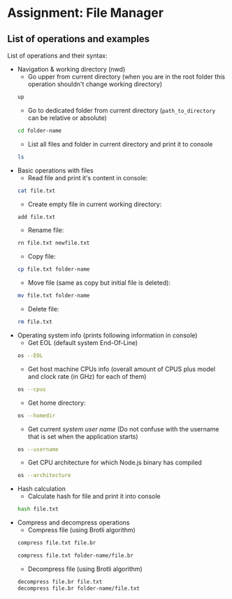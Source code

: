 # Assignment: File Manager

## List of operations and examples

List of operations and their syntax:
- Navigation & working directory (nwd)
    - Go upper from current directory (when you are in the root folder this operation shouldn't change working directory)
    ```bash
    up
    ```
    - Go to dedicated folder from current directory (`path_to_directory` can be relative or absolute)
    ```bash
    cd folder-name
    ```
    - List all files and folder in current directory and print it to console
    ```bash
    ls
    ```
- Basic operations with files
    - Read file and print it's content in console:
    ```bash
    cat file.txt
    ```
    - Create empty file in current working directory:
    ```bash
    add file.txt
    ```
    - Rename file:
    ```bash
    rn file.txt newfile.txt
    ```
    - Copy file:
    ```bash
    cp file.txt folder-name
    ```
    - Move file (same as copy but initial file is deleted):
    ```bash
    mv file.txt folder-name
    ```
    - Delete file:
    ```bash
    rm file.txt
    ```
- Operating system info (prints following information in console)
    - Get EOL (default system End-Of-Line)
    ```bash
    os --EOL
    ```
    - Get host machine CPUs info (overall amount of CPUS plus model and clock rate (in GHz) for each of them)
    ```bash
    os --cpus
    ```
    - Get home directory:
    ```bash
    os --homedir
    ```
    - Get current *system user name* (Do not confuse with the username that is set when the application starts)
    ```bash
    os --username
    ```
    - Get CPU architecture for which Node.js binary has compiled
    ```bash
    os --architecture
    ```
- Hash calculation
    - Calculate hash for file and print it into console
    ```bash
    hash file.txt
    ```
- Compress and decompress operations
    - Compress file (using Brotli algorithm)
    ```bash
    compress file.txt file.br

    compress file.txt folder-name/file.br
    ```
    - Decompress file (using Brotli algorithm)
    ```bash
    decompress file.br file.txt
    decompress file.br folder-name/file.txt
    ```
    
